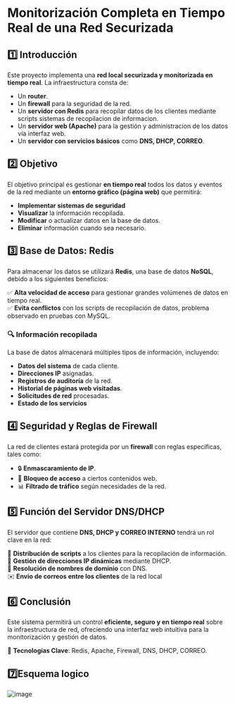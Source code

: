 # Monitorización Completa en Tiempo Real de una Red Securizada

## 1️⃣ Introducción  
Este proyecto implementa una **red local securizada y monitorizada en tiempo real**. La infraestructura consta de:  

- Un **router**.  
- Un **firewall** para la seguridad de la red.  
- Un **servidor con Redis** para recopilar datos de los clientes mediante scripts sistemas de recopilacion de informacion.  
- Un **servidor web (Apache)** para la gestión y administracion de los datos vía interfaz web.  
- Un **servidor con servicios básicos** como **DNS, DHCP, CORREO**.  

## 2️⃣ Objetivo  
El objetivo principal es gestionar **en tiempo real** todos los datos y eventos de la red mediante un **entorno gráfico (página web)** que permitirá:  

- **Implementar sistemas de seguridad**
- **Visualizar** la información recopilada.  
- **Modificar** o actualizar datos en la base de datos.  
- **Eliminar** información cuando sea necesario.  

## 3️⃣ Base de Datos: Redis  
Para almacenar los datos se utilizará **Redis**, una base de datos **NoSQL**, debido a los siguientes beneficios:  

✅ **Alta velocidad de acceso** para gestionar grandes volúmenes de datos en tiempo real.  
✅ **Evita conflictos** con los scripts de recopilación de datos, problema observado en pruebas con MySQL.  

### 🔍 Información recopilada  
La base de datos almacenará múltiples tipos de información, incluyendo:  

- **Datos del sistema** de cada cliente.  
- **Direcciones IP** asignadas.  
- **Registros de auditoría** de la red.  
- **Historial de páginas web visitadas**.  
- **Solicitudes de red** procesadas.
- **Estado de los servicios**

## 4️⃣ Seguridad y Reglas de Firewall  
La red de clientes estará protegida por un **firewall** con reglas específicas, tales como:  

- 🔒 **Enmascaramiento de IP**.  
- 🚫 **Bloqueo de acceso** a ciertos contenidos web.  
- 📊 **Filtrado de tráfico** según necesidades de la red.  

## 5️⃣ Función del Servidor DNS/DHCP  
El servidor que contiene **DNS, DHCP y CORREO INTERNO** tendrá un rol clave en la red:  

📜 **Distribución de scripts** a los clientes para la recopilación de información.  
📡 **Gestión de direcciones IP dinámicas** mediante DHCP.  
🔗 **Resolución de nombres de dominio** con DNS.  
✉️ **Envio de correos entre los clientes** de la red local
## 6️⃣ Conclusión  
Este sistema permitirá un control **eficiente, seguro y en tiempo real** sobre la infraestructura de red, ofreciendo una interfaz web intuitiva para la monitorización y gestión de datos.  

🚀 **Tecnologías Clave**: Redis, Apache, Firewall, DNS, DHCP, CORREO.  

## 7️⃣Esquema logico

![image](https://github.com/user-attachments/assets/f9f5c543-0e03-458e-97d7-605f458196f8)


